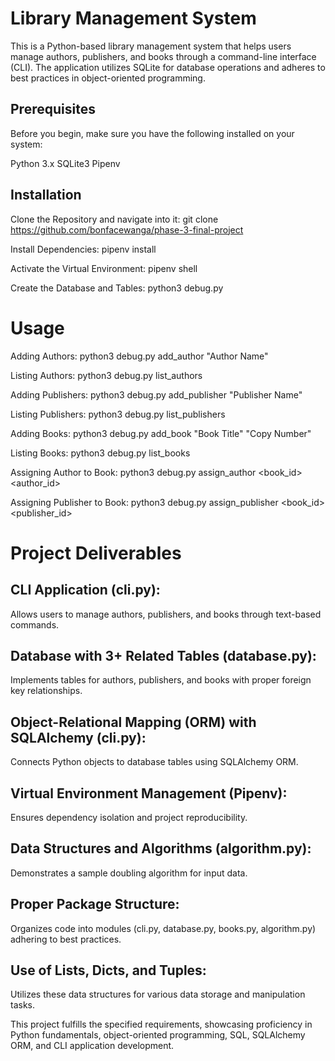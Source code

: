 # Library Management System
This is a Python-based library management system that helps users manage authors, publishers, and books through a command-line interface (CLI). 
The application utilizes SQLite for database operations and adheres to best practices in object-oriented programming.

## Prerequisites
Before you begin, make sure you have the following installed on your system:

Python 3.x
SQLite3
Pipenv

## Installation
Clone the Repository and navigate into it:
git clone https://github.com/bonfacewanga/phase-3-final-project

Install Dependencies:
pipenv install


Activate the Virtual Environment:
pipenv shell

Create the Database and Tables:
python3 debug.py

# Usage
Adding Authors: 
   python3 debug.py add_author "Author Name"

Listing Authors:
   python3 debug.py list_authors

Adding Publishers:
   python3 debug.py add_publisher "Publisher Name"

Listing Publishers:
   python3 debug.py list_publishers

Adding Books:
   python3 debug.py add_book "Book Title" "Copy Number"

Listing Books:
   python3 debug.py list_books

Assigning Author to Book:
   python3 debug.py assign_author <book_id> <author_id>

Assigning Publisher to Book:
   python3 debug.py assign_publisher <book_id> <publisher_id>

# Project Deliverables

## CLI Application (cli.py):
Allows users to manage authors, publishers, and books through text-based commands.

## Database with 3+ Related Tables (database.py):
Implements tables for authors, publishers, and books with proper foreign key relationships.

## Object-Relational Mapping (ORM) with SQLAlchemy (cli.py):
Connects Python objects to database tables using SQLAlchemy ORM.

## Virtual Environment Management (Pipenv):
Ensures dependency isolation and project reproducibility.

## Data Structures and Algorithms (algorithm.py):
Demonstrates a sample doubling algorithm for input data.

## Proper Package Structure:
Organizes code into modules (cli.py, database.py, books.py, algorithm.py) adhering to best practices.

## Use of Lists, Dicts, and Tuples:
Utilizes these data structures for various data storage and manipulation tasks.

This project fulfills the specified requirements, showcasing proficiency in Python fundamentals, object-oriented programming, SQL, SQLAlchemy ORM, and CLI application development.

`````

